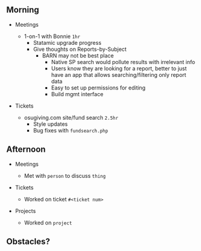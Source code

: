 ## Morning

- Meetings
    - 1-on-1 with Bonnie `1hr`
        - Statamic upgrade progress
        - Give thoughts on Reports-by-Subject
            - BARN may not be best place
                - Native SP search would pollute results with irrelevant info
                - Users know they are looking for a report, better to just have an app that allows searching/filtering only report data
                - Easy to set up permissions for editing
                - Build mgmt interface


- Tickets
    - osugiving.com site/fund search `2.5hr`
        - Style updates
        - Bug fixes with `fundsearch.php`


## Afternoon

- Meetings
    - Met with `person` to discuss `thing`


- Tickets
    - Worked on ticket `#<ticket num>`


- Projects
    - Worked on `project`


## Obstacles?
